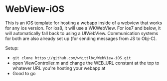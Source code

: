 WebView-iOS
==============

This is an iOS template for hosting a webapp inside of a webview that works for any ios version. For ios8, it will use a WKWebView. For ios7 and below, it will automatically fall back to using a UIWebView. Communication systems for both are also already set up (for sending messages from JS to Obj-C).


Setup:

  - `git clone https://github.com/whittlbc/WebView-iOS.git`
  - open ViewController.m and change the WEB_URL constant at the top to whatever URL you're hosting your webapp at
  - Good to go
